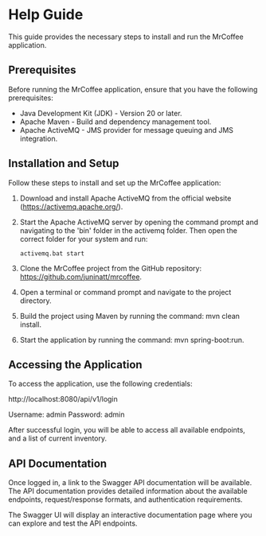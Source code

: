 # Help Guide

This guide provides the necessary steps to install and run the MrCoffee application.

## Prerequisites
Before running the MrCoffee application, ensure that you have the following prerequisites:

- Java Development Kit (JDK) - Version 20 or later.
- Apache Maven - Build and dependency management tool.
- Apache ActiveMQ - JMS provider for message queuing and JMS integration.

## Installation and Setup
Follow these steps to install and set up the MrCoffee application:

1. Download and install Apache ActiveMQ from the official website (https://activemq.apache.org/).
2. Start the Apache ActiveMQ server by opening the command prompt and navigating to the 'bin' folder in the activemq folder.
   Then open the correct folder for your system and run:
         
       activemq.bat start

3. Clone the MrCoffee project from the GitHub repository: https://github.com/juninatt/mrcoffee.
4. Open a terminal or command prompt and navigate to the project directory.
5. Build the project using Maven by running the command: mvn clean install.
6. Start the application by running the command: mvn spring-boot:run.

## Accessing the Application
To access the application, use the following credentials:

http://localhost:8080/api/v1/login

Username: admin
Password: admin

After successful login, you will be able to access all available endpoints,
and a list of current inventory.

## API Documentation
Once logged in, a link to the Swagger API documentation will be available. 
The API documentation provides detailed information about the available endpoints, request/response formats, and authentication requirements.

The Swagger UI will display an interactive documentation page where you can explore and test the API endpoints.

